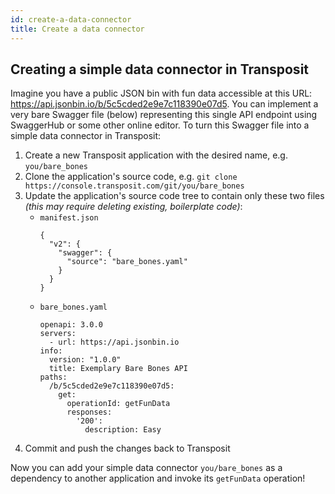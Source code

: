 ```yaml
---
id: create-a-data-connector
title: Create a data connector
---
```


## Creating a simple data connector in Transposit

Imagine you have a public JSON bin with fun data accessible at this URL: https://api.jsonbin.io/b/5c5cded2e9e7c118390e07d5.
You can implement a very bare Swagger file (below) representing this single API endpoint using SwaggerHub or some other online editor.
To turn this Swagger file into a simple data connector in Transposit:
1. Create a new Transposit application with the desired name, e.g. `you/bare_bones`
2. Clone the application's source code, e.g. `git clone https://console.transposit.com/git/you/bare_bones`
3. Update the application's source code tree to contain only these two files _(this may require deleting existing, boilerplate code)_:
    * `manifest.json`
        ```
        {
          "v2": {
            "swagger": {
              "source": "bare_bones.yaml"
            }
          }
        }
        ```
    * `bare_bones.yaml`
        ```
        openapi: 3.0.0
        servers:
          - url: https://api.jsonbin.io
        info:
          version: "1.0.0"
          title: Exemplary Bare Bones API
        paths:
          /b/5c5cded2e9e7c118390e07d5:
            get:
              operationId: getFunData
              responses:
                '200':
                  description: Easy
        ```
4. Commit and push the changes back to Transposit

Now you can add your simple data connector `you/bare_bones` as a dependency to another application and invoke its `getFunData` operation!

